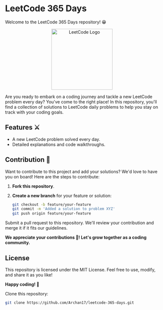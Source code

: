 # LeetCode 365 Days

Welcome to the LeetCode 365 Days repository! 😁

<p align="center">
  <img src="https://user-images.githubusercontent.com/63964149/152531278-5e01909d-0c2e-412a-8acc-4a06863c244d.png" alt="LeetCode Logo" width="200">
</p>

Are you ready to embark on a coding journey and tackle a new LeetCode problem every day? You've come to the right place! In this repository, you'll find a collection of solutions to LeetCode daily problems to help you stay on track with your coding goals.

## Features ⚔️

- A new LeetCode problem solved every day.
- Detailed explanations and code walkthroughs.

## Contribution 🤝

Want to contribute to this project and add your solutions? We'd love to have you on board! Here are the steps to contribute:

1. **Fork this repository**.

2. **Create a new branch** for your feature or solution:
   ```bash
   git checkout -b feature/your-feature
   git commit -m 'Added a solution to problem XYZ'
   git push origin feature/your-feature

Submit a pull request to this repository. We'll review your contribution and merge it if it fits our guidelines.

**We appreciate your contributions 🤝! Let's grow together as a coding community.**


## License
This repository is licensed under the MIT License. Feel free to use, modify, and share it as you like!

**Happy coding! 🎉**

Clone this repository:
```bash
git clone https://github.com/Archan17/leetcode-365-days.git

